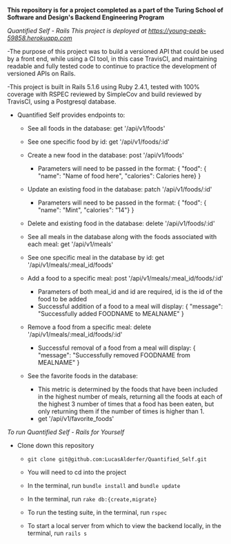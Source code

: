 **This repository is for a project completed as a part of the Turing School of Software and Design's Backend Engineering Program**

*Quantified Self - Rails*
*This project is deployed at https://young-peak-59858.herokuapp.com*

-The purpose of this project was to build a versioned API that could be used by a front end, while using a CI tool, in this case TravisCI, and maintaining readable and fully tested code to continue to practice the development of versioned APIs on Rails.

-This project is built in Rails 5.1.6 using Ruby 2.4.1, tested with 100% coverage with RSPEC reviewed by SimpleCov and build reviewed by TravisCI, using a Postgresql database.

- Quantified Self provides endpoints to:

  - See all foods in the database: get '/api/v1/foods'

  - See one specific food by id: get '/api/v1/foods/:id'

  - Create a new food in the database: post '/api/v1/foods'
    - Parameters will need to be passed in the format:
      { "food": { "name": "Name of food here", "calories": Calories here} }

  - Update an existing food in the database: patch '/api/v1/foods/:id'
    - Parameters will need to be passed in the format:
      { "food": { "name": "Mint", "calories": "14"} }

  - Delete and existing food in the database: delete '/api/v1/foods/:id'

  - See all meals in the database along with the foods associated with each meal: get '/api/v1/meals'

  - See one specific meal in the database by id: get '/api/v1/meals/:meal_id/foods'

  - Add a food to a specific meal: post '/api/v1/meals/:meal_id/foods/:id'
    - Parameters of both meal_id and id are required, id is the id of the food to be added
    - Successful addition of a food to a meal will display:
    {
      "message": "Successfully added FOODNAME to MEALNAME"
    }

  - Remove a food from a specific meal: delete '/api/v1/meals/:meal_id/foods/:id'
    - Successful removal of a food from a meal will display:
    {
      "message": "Successfully removed FOODNAME from MEALNAME"
    }

  - See the favorite foods in the database:
    - This metric is determined by the foods that have been included in the highest number of meals, returning all the foods at each of the highest 3 number of times that a food has been eaten, but only returning them if the number of times is higher than 1.
    - get '/api/v1/favorite_foods'

*To run Quantified Self - Rails for Yourself*
  - Clone down this repository
    - `git clone git@github.com:LucasAlderfer/Quantified_Self.git`

    - You will need to cd into the project

    - In the terminal, run `bundle install` and `bundle update`

    - In the terminal, run `rake db:{create,migrate}`

    - To run the testing suite, in the terminal, run `rspec`

    - To start a local server from which to view the backend locally, in the terminal, run `rails s`
